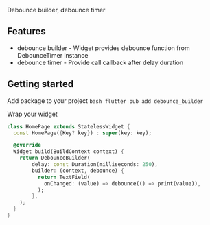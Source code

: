 Debounce builder, debounce timer

## Features

* debounce builder - Widget provides debounce function from DebounceTimer instance
* debounce timer - Provide call callback after delay duration

## Getting started

Add package to your project ```bash flutter pub add debounce_builder```

Wrap your widget

```dart
class HomePage extends StatelessWidget {
  const HomePage({Key? key}) : super(key: key);

  @override
  Widget build(BuildContext context) {
    return DebounceBuilder(
        delay: const Duration(milliseconds: 250),
        builder: (context, debounce) {
          return TextField(
            onChanged: (value) => debounce(() => print(value)),
          );
        },
    );
  }
}
```

